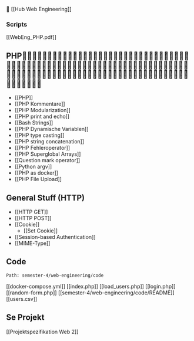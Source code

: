 🤮
[[Hub Web Engineering]]

### Scripts

[[WebEng_PHP.pdf]]

## PHP🤮🤮🤮🤮🤮🤮🤮🤮🤮🤮🤮🤮🤮🤮🤮🤮🤮🤮🤮🤮🤮🤮🤮🤮🤮🤮🤮🤮🤮🤮🤮🤮🤮🤮🤮🤮🤮🤮🤮🤮🤮🤮🤮🤮🤮🤮🤮🤮🤮🤮🤮🤮🤮🤮🤮🤮🤮🤮🤮🤮🤮🤮🤮🤮🤮🤮🤮🤮🤮🤮🤮🤮🤮🤮🤮🤮🤮🤮🤮🤮🤮🤮🤮🤮🤮🤮🤮🤮🤮🤮🤮🤮🤮🤮🤮🤮🤮🤮🤮🤮🤮🤮🤮🤮🤮🤮🤮🤮🤮🤮🤮🤮

- [[PHP]]
- [[PHP Kommentare]]
- [[PHP Modularization]]
- [[PHP print and echo]]
- [[Bash Strings]]
- [[PHP Dynamische Variablen]]
- [[PHP type casting]]
- [[PHP string concatenation]]
- [[PHP Fehleroperator]]
- [[PHP Superglobal Arrays]]
- [[Question mark operator]]
- [[Python argv]]
- [[PHP as docker]]
- [[PHP File Upload]]

## General Stuff (HTTP)

- [[HTTP GET]]
- [[HTTP POST]]
- [[Cookie]]
  - [[Set Cookie]]
- [[Session-based Authentication]]
- [[MIME-Type]]

## Code

```expander
Path: semester-4/web-engineering/code
```

[[docker-compose.yml]]
[[index.php]]
[[load_users.php]]
[[login.php]]
[[random-form.php]]
[[semester-4/web-engineering/code/README]]
[[users.csv]]

## Se Projekt

[[Projektspezifikation Web 2]]
